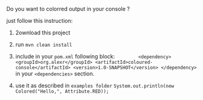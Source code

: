 Do you want to colorred output in your console ?

just follow this instruction:

1. 2ownload this project
2. run `mvn clean install`
3. include in your `pom.xml` following block:
`        <dependency>
            <groupId>org.alexr</groupId>
            <artifactId>coloured-console</artifactId>
            <version>1.0-SNAPSHOT</version>
        </dependency>`
in your `<dependencies>` section.

4. use it as described in `examples folder`
`System.out.println(new Colored("Hello,", Attribute.RED));`




